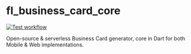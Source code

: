 # fl_business_card_core

[![Test workflow](https://github.com/Floating-Dartists/fl_business_card_core/actions/workflows/tests.yml/badge.svg)](https://github.com/Floating-Dartists/fl_business_card_core/actions/workflows/tests.yml)

Open-source & serverless Business Card generator, core in Dart for both Mobile & Web implementations.